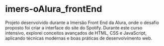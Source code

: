 # imers-oAlura_frontEnd
Projeto desenvolvido durante a Imersão Front End da Alura, onde o desafio proposto foi criar a interface do site do Spotify.  Durante este curso intensivo, explorei conceitos avançados de HTML, CSS e JavaScript, aplicando técnicas modernas e boas práticas de desenvolvimento web.

